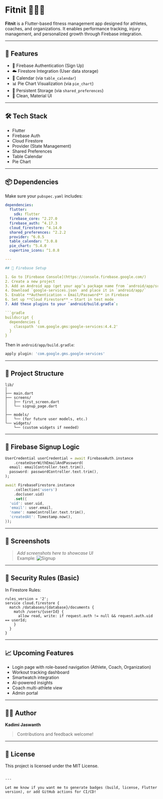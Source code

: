 # Fitnit 🏋️‍♂️📱

**Fitnit** is a Flutter-based fitness management app designed for athletes, coaches, and organizations. It enables performance tracking, injury management, and personalized growth through Firebase integration.

---

## 🚀 Features

- 🔐 Firebase Authentication (Sign Up)
- ☁️ Firestore Integration (User data storage)
- 📅 Calendar (via `table_calendar`)
- 📊 Pie Chart Visualization (via `pie_chart`)
- 💾 Persistent Storage (via `shared_preferences`)
- 📱 Clean, Material UI

---

## 🛠 Tech Stack

- Flutter
- Firebase Auth
- Cloud Firestore
- Provider (State Management)
- Shared Preferences
- Table Calendar
- Pie Chart

---

## 📦 Dependencies

Make sure your `pubspec.yaml` includes:

```yaml
dependencies:
  flutter:
    sdk: flutter
  firebase_core: ^2.27.0
  firebase_auth: ^4.17.3
  cloud_firestore: ^4.14.0
  shared_preferences: ^2.2.2
  provider: ^6.0.5
  table_calendar: ^3.0.8
  pie_chart: ^5.4.0
  cupertino_icons: ^1.0.8

---

## 🔧 Firebase Setup

1. Go to [Firebase Console](https://console.firebase.google.com/)
2. Create a new project
3. Add an Android app (get your app’s package name from `android/app/src/main/AndroidManifest.xml`)
4. Download `google-services.json` and place it in `android/app/`
5. Enable **Authentication → Email/Password** in Firebase
6. Set up **Cloud Firestore** → Start in test mode
7. Add these plugins to your `android/build.gradle`:

```gradle
buildscript {
  dependencies {
    classpath 'com.google.gms:google-services:4.4.2'
  }
}
```

Then in `android/app/build.gradle`:

```gradle
apply plugin: 'com.google.gms.google-services'
```

---

## 📂 Project Structure

```
lib/
│
├── main.dart
├── screens/
│   ├── first_screen.dart
│   └── signup_page.dart
│
├── models/
│   └── (for future user models, etc.)
└── widgets/
    └── (custom widgets if needed)
```

---

## 🧪 Firebase Signup Logic

```dart
UserCredential userCredential = await FirebaseAuth.instance
    .createUserWithEmailAndPassword(
  email: emailController.text.trim(),
  password: passwordController.text.trim(),
);

await FirebaseFirestore.instance
    .collection('users')
    .doc(user.uid)
    .set({
  'uid': user.uid,
  'email': user.email,
  'name': nameController.text.trim(),
  'createdAt': Timestamp.now(),
});
```

---

## 📸 Screenshots

> _Add screenshots here to showcase UI_  
> Example:
> ![Signup](screenshots/signup.png)

---

## 🔐 Security Rules (Basic)

In Firestore Rules:

```plaintext
rules_version = '2';
service cloud.firestore {
  match /databases/{database}/documents {
    match /users/{userId} {
      allow read, write: if request.auth != null && request.auth.uid == userId;
    }
  }
}
```

---

## 📈 Upcoming Features

- Login page with role-based navigation (Athlete, Coach, Organization)
- Workout tracking dashboard
- Smartwatch integration
- AI-powered insights
- Coach multi-athlete view
- Admin portal

---

## 👨‍💻 Author

**Kadimi Jaswanth**

> Contributions and feedback welcome!

---

## 📄 License

This project is licensed under the MIT License.
```

---

Let me know if you want me to generate badges (build, license, Flutter version), or add GitHub actions for CI/CD!

